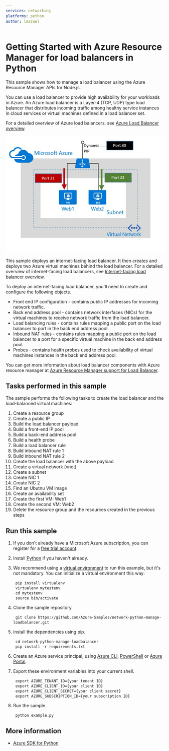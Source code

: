 ```yaml
---
services: networking
platforms: python
author: lmazuel
---
```


# Getting Started with Azure Resource Manager for load balancers in Python

This sample shows how to manage a load balancer using the Azure Resource Manager APIs for Node.js.

You can use a load balancer to provide high availability for your workloads in Azure. An Azure load balancer is a Layer-4 (TCP, UDP) type load balancer that distributes incoming traffic among healthy service instances in cloud services or virtual machines defined in a load balancer set.

For a detailed overview of Azure load balancers, see [Azure Load Balancer overview](https://azure.microsoft.com/documentation/articles/load-balancer-overview/).

![alt tag](./lb.JPG)

This sample deploys an internet-facing load balancer. It then creates and deploys two Azure virtual machines behind the load balancer. For a detailed overview of internet-facing load balancers, see [Internet-facing load balancer overview](https://azure.microsoft.com/documentation/articles/load-balancer-internet-overview/).

To deploy an internet-facing load balancer, you'll need to create and configure the following objects.

- Front end IP configuration - contains public IP addresses for incoming network traffic. 
- Back end address pool - contains network interfaces (NICs) for the virtual machines to receive network traffic from the load balancer. 
- Load balancing rules - contains rules mapping a public port on the load balancer to port in the back end address pool.
- Inbound NAT rules - contains rules mapping a public port on the load balancer to a port for a specific virtual machine in the back end address pool.
- Probes - contains health probes used to check availability of virtual machines instances in the back end address pool.

You can get more information about load balancer components with Azure resource manager at [Azure Resource Manager support for Load Balancer](https://azure.microsoft.com/documentation/articles/load-balancer-arm/).

## Tasks performed in this sample

The sample performs the following tasks to create the load balancer and the load-balanced virtual machines: 

1. Create a resource group
4. Create a public IP
5. Build the load balancer payload
  1. Build a front-end IP pool
  2. Build a back-end address pool
  3. Build a health probe
  4. Build a load balancer rule
  5. Build inbound NAT rule 1
  6. Build inbound NAT rule 2
6. Create the load balancer with the above payload
2. Create a virtual network (vnet)
3. Create a subnet
7. Create NIC 1
8. Create NIC 2
9. Find an Ubutnu VM image
10. Create an availability set
11. Create the first VM: Web1
12. Create the second VM: Web2
13. Delete the resource group and the resources created in the previous steps

## Run this sample

1. If you don't already have a Microsoft Azure subscription, you can register for a [free trial account](http://go.microsoft.com/fwlink/?LinkId=330212).

1. Install [Python](https://www.python.org/downloads/) if you haven't already.

2. We recommend using a [virtual environment](https://docs.python.org/3/tutorial/venv.html) to run this example, but it's not mandatory. You can initialize a virtual environment this way:

	    pip install virtualenv
	    virtualenv mytestenv
	    cd mytestenv
	    source bin/activate

3. Clone the sample repository.
    
	    git clone https://github.com/Azure-Samples/network-python-manage-loadbalancer.git    

4. Install the dependencies using pip.

	    cd network-python-manage-loadbalancer
	    pip install -r requirements.txt    

5. Create an Azure service principal, using 
[Azure CLI](http://azure.microsoft.com/documentation/articles/resource-group-authenticate-service-principal-cli/),
[PowerShell](http://azure.microsoft.com/documentation/articles/resource-group-authenticate-service-principal/)
or [Azure Portal](http://azure.microsoft.com/documentation/articles/resource-group-create-service-principal-portal/).

6. Export these environment variables into your current shell. 
    
	    export AZURE_TENANT_ID={your tenant ID}
	    export AZURE_CLIENT_ID={your client ID}
	    export AZURE_CLIENT_SECRET={your client secret}
	    export AZURE_SUBSCRIPTION_ID={your subscription ID}
    
7. Run the sample.
    
	    python example.py
    
## More information

- [Azure SDK for Python](http://github.com/Azure/azure-sdk-for-python) 
